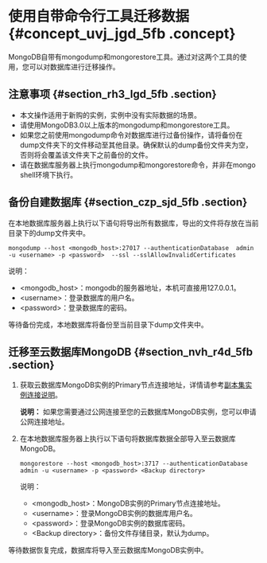# 使用自带命令行工具迁移数据 {#concept_uvj_jgd_5fb .concept}

MongoDB自带有mongodump和mongorestore工具。通过对这两个工具的使用，您可以对数据库进行迁移操作。

## 注意事项 {#section_rh3_lgd_5fb .section}

-   本文操作适用于新购的实例，实例中没有实际数据的场景。
-   请使用MongoDB3.0以上版本的mongodump和mongorestore工具。
-   如果您之前使用mongodump命令对数据库进行过备份操作，请将备份在dump文件夹下的文件移动至其他目录。确保默认的dump备份文件夹为空，否则将会覆盖该文件夹下之前备份的文件。
-   请在数据库服务器上执行mongodump和mongorestore命令，并非在mongo shell环境下执行。

## 备份自建数据库 {#section_czp_sjd_5fb .section}

在本地数据库服务器上执行以下语句将导出所有数据库，导出的文件将存放在当前目录下的dump文件夹中。

```
mongodump --host <mongodb_host>:27017 --authenticationDatabase  admin -u <username> -p <password>  --ssl --sslAllowInvalidCertificates
```

说明：

-   <mongodb\_host\>：mongodb的服务器地址，本机可直接用127.0.0.1。
-   <username\>：登录数据库的用户名。
-   <password\>：登录数据库的密码。

等待备份完成，本地数据库将备份至当前目录下dump文件夹中。

## 迁移至云数据库MongoDB {#section_nvh_r4d_5fb .section}

1.  获取云数据库MongoDB实例的Primary节点连接地址，详情请参考[副本集实例连接说明](intl.zh-CN/副本集快速入门/连接实例/副本集实例连接说明.md#)。

    **说明：** 如果您需要通过公网连接至您的云数据库MongoDB实例，您可以申请公网连接地址。

2.  在本地数据库服务器上执行以下语句将数据库数据全部导入至云数据库MongoDB。

    ```
    mongorestore --host <mongodb_host>:3717 --authenticationDatabase  admin -u <username> -p <password> <Backup directory>
    ```

    说明：

    -   <mongodb\_host\>：MongoDB实例的Primary节点连接地址。
    -   <username\>：登录MongoDB实例的数据库用户名。
    -   <password\>：登录MongoDB实例的数据库密码。
    -   <Backup directory\>：备份文件存储目录，默认为dump。

等待数据恢复完成，数据库将导入至云数据库MongoDB实例中。

